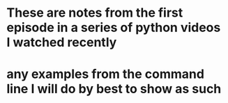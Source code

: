 # These are notes from the first episode in a series of python videos I watched recently
# any examples from the command line I will do by best to show as such





